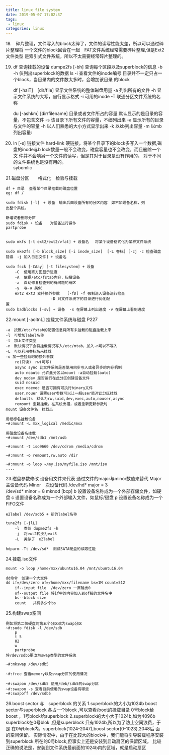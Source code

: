 ```yaml
---
title: linux file system
date: 2019-05-07 17:02:37
tags:
 - linux
categories: linux
---
```


18.　碎片整理，文件写入的block太碎了，文件的读写性能太差，所以可以通过碎片整理将	一个文件的block回合在一起　FAT文件系统经常需要碎片整理,但是Ext2文件类型		是索引式文件系统，所以不太需要经常碎片整理的。

19.	df 查询挂载的设备
	dumpe2fs [-bh]	查询每个区段以及superblock的信息
		-b
		-h 仅列出superblock的数据
		ls -i 查看文件的inode编号
		目录并不一定只占一个block，当目录内的文件数太多时，会增加该目录			的block

	
	df [-haiT]　[dir/file]	显示文件系统的整体磁盘用量
		-a 列出所有的文件
		-h 显示文件系统的大写，自行显示格式
		-i 可用的inode
		-T 联通分区文件系统的名称

	du [-ashkm] [dir/filename] 目录或者文件所占的容量
		默认显示的是目录的容量，不包含文件
		-s 该目录下所有文件的容量，不细列出来
		-a 显示所有的目录与文件的容量
		-h 以人们熟悉的大小方式显示出来
		-k 以kb列出容量
		-m 以mb列出容量:
20. ln [-s] 链接文件
	hard-link	硬链接，将某个目录下的block多写入一个数据,磁盘的inode与b			lock数量一般不会改变，磁盘容量也不会改变，而且删除一个文			件并不会响另一个文件的读写，但是其对于目录是没有作用的，			对于不同的文件系统也是没有用的。  
	sybomlic	

21.磁盘分区　　格式化　检验与挂载
	
	df + 目录  查看某个目录挂载的磁盘位置
	eg: df /

	sudo fdisk [-l]　+ 设备　输出后面设备所有的分区内容　如不加设备名称，列					　出整个系统。

	新增或者删除分区
	sudo fdisk + 设备　　对设备进行操作  
	partprobe

	
	sudo mkfs [-t ext2/ext2/vfat] + 设备名　 将某个设备格式化为某种文件系统
	
	sudo mke2fs [-b block_size] [-i inode_size]  [-L 卷标] [-cj -c 检查磁盘				错误　-j 加入日志文件] + 设备名

	sudo fsck [-CAay] [-t filesystem] + 设备
		-C  使用直方图显示进度
		-A  依据/etc/fstab内容，扫描设备
		-a  自动修复检查到的有问题的扇区
		-y  与-a 类似
		ext2 ext3 支持额外参数　　[-fD] -f 强制进入设备进行检查
						-D 对文件系统下的目录进行优化配								置
	sudo badblocks [-sv] + 设备  -s 在屏幕上列出进度 -v 在屏幕上看到进度

22.mount [-aoltnL] 挂载文件系统与磁盘 P227
	
	-a　按照/etc/fstab的配置信息将所有未挂载的磁盘挂载上来
	-l　可增加label名称
	-t　加上文件类型
	-n　默认情况下会将挂载情况写入/etc/mtab，加入-n可以不写入
	-L　可以利用卷标名来挂载
	-o 加一些挂载时的额外参数　
		ro(只读)　rw(可写)
		async sync 此文件系统是否使用同步写入或者异步的内存机制
		auto noauto 允许此分区以mount -a自动挂载(auto)
		dev nodev 是否运行在此分区创建设备文件
		suid nosuid 
		exec noexec 是否可拥有可执行binary文件
		user,nouer 设置user参数可以让一般user能对此分区挂载
		defaults　默认为rw,suid,dev,exec,auto,nouser,async
		remount 重新挂载，在系统出错，或者重新更新参数时
	mount 设备文件名　挂载点
		
	用卷标名挂载设备
	~#:mount -L mxx_logical /medic/mxx	
	
	用磁盘设备名挂载
	~#:mount /dev/sdb1 /mnt/usb

	~#:mount -t iso9660 /dev/cdrom /media/cdrom
	
	~#:mount -o remount,rw,auto /dir

	~#:mount -o loop ~/my.iso/myfile.iso /mnt/iso
	....

	
	
23.磁盘参数修改
	设备用文件来代表	通过文件的major与minor数值来替代 
				Major 主设备代码	Minor　次设备代码
				/dev/hd*  major = 3				
				/dev/sd*  minor = 8	
	mknod [bcp]
		b	设置设备名称成为一个外部存储文件，如硬盘 
		c	设置设备名称成为一个外部输入文件，如鼠标/键盘
		p	设置设备名称成为一个FIFO文件

	e2label /dev/sdb5 + 新的label名称
	
	tune2fs [-jlL]
		-l  类似 dupme2fs -h 
		-j  将ext2转换为ext3
		-L  类似于　e2label 

	hdparm -Tt /dev/sd*  测试SATA硬盘的读取性能

24.挂载.iso文件
	
	mount -o loop /home/mxx/ubuntu16.04 /mnt/ubuntu16.04

	dd命令　创建一个大文件 
	dd if=/dev/zero of=/home/mxx/filename bs=1M count=512
		if--input file	/dev/zero 一直输出0
		of--output file	将if中的内容加入到of接的文件名中
		bs--block size	
		count	共有多少个bs
	
25.构建swap空间
	
	例如将第二快硬盘的第五个分区改为swap分区
	~#:sudo fdisk -l /dev/sdb
		p
		t 5
		82
		w
		partprobe
	将/dev/sdb5更改为swap类型的文件系统
	
	~#:mkswap /dev/sdb5
	
	~#:free 查看memory以及swap分区的使用情况
	
	~#:swapon /dev/sdb5 使用/deb/sdb5的swap分区	
	~#:swapon -s 查看目前使用的swap设备有哪些
	~#:swapoff /dev/sdb5

26.boost sector 与　superblock 的关系
	1.superblock的大小为1024b
	boost sector与superblock 各占一个block ,可以查看/boot的挂载目录
		0号block给boost ，1号block给superblock
	2.superblock的大小大于1024b,如为4096b
	superblock在0号blok ,但是superblock 只有1024b,所以为了防止空间浪费，于是		在0号block内，superblock(1024-2047),boost sector(0-1023),2048后			面的空间保留。
	实际情况中，由于在比较大的block中，我们能将引导装载程序安装到superblock			所在的0号block,但事实上还是安装到启动扇区的保留区域。
	比较正确的说法是，安装到文件系统最前面的1024b内的区域，就是启动扇区




